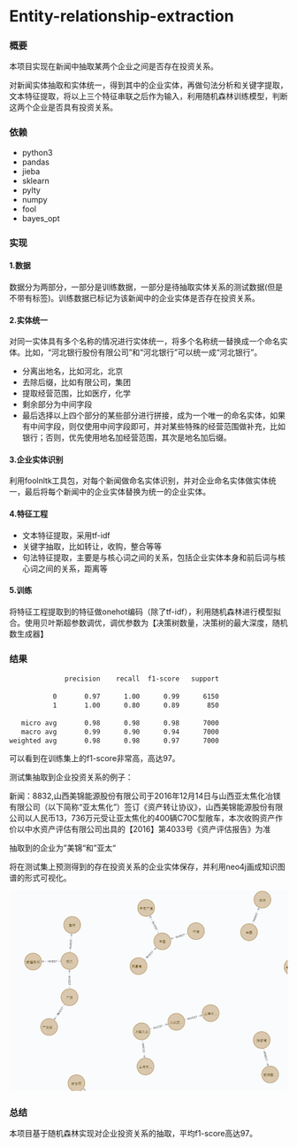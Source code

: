 # Entity-relationship-extraction
### 概要

本项目实现在新闻中抽取某两个企业之间是否存在投资关系。

对新闻实体抽取和实体统一，得到其中的企业实体，再做句法分析和关键字提取，文本特征提取，将以上三个特征串联之后作为输入，利用随机森林训练模型，判断这两个企业是否具有投资关系。

### 依赖

- python3
- pandas
- jieba
- sklearn
- pylty
- numpy
- fool
- bayes_opt

### 实现

#### 1.数据

数据分为两部分，一部分是训练数据，一部分是待抽取实体关系的测试数据(但是不带有标签)。训练数据已标记为该新闻中的企业实体是否存在投资关系。

#### 2.实体统一

对同一实体具有多个名称的情况进行实体统一，将多个名称统一替换成一个命名实体。比如，“河北银行股份有限公司”和“河北银行”可以统一成“河北银行”。

- 分离出地名，比如河北，北京
- 去除后缀，比如有限公司，集团
- 提取经营范围，比如医疗，化学
- 剩余部分为中间字段
- 最后选择以上四个部分的某些部分进行拼接，成为一个唯一的命名实体，如果有中间字段，则仅使用中间字段即可，并对某些特殊的经营范围做补充，比如银行；否则，优先使用地名加经营范围，其次是地名加后缀。

#### 3.企业实体识别

利用foolnltk工具包，对每个新闻做命名实体识别，并对企业命名实体做实体统一，最后将每个新闻中的企业实体替换为统一的企业实体。

#### 4.特征工程

- 文本特征提取，采用tf-idf
- 关键字抽取，比如转让，收购，整合等等
- 句法特征提取，主要是与核心词之间的关系，包括企业实体本身和前后词与核心词之间的关系，距离等

#### 5.训练

将特征工程提取到的特征做onehot编码（除了tf-idf），利用随机森林进行模型拟合。使用贝叶斯超参数调优，调优参数为【决策树数量，决策树的最大深度，随机数生成器】

### 结果

```
              precision    recall  f1-score   support

           0       0.97      1.00      0.99      6150
           1       1.00      0.80      0.89       850

   micro avg       0.98      0.98      0.98      7000
   macro avg       0.99      0.90      0.94      7000
weighted avg       0.98      0.98      0.97      7000
```

可以看到在训练集上的f1-score非常高，高达97。

测试集抽取到企业投资关系的例子：

新闻：8832,山西美锦能源股份有限公司于2016年12月14日与山西亚太焦化冶镁有限公司（以下简称“亚太焦化”）签订《资产转让协议》，山西美锦能源股份有限公司以人民币13，736万元受让亚太焦化的400辆C70C型敞车，本次收购资产作价以中水资产评估有限公司出具的【2016】第4033号《资产评估报告》为准

抽取到的企业为”美锦“和”亚太“

将在测试集上预测得到的存在投资关系的企业实体保存，并利用neo4j画成知识图谱的形式可视化。

![1559402450010](relation.png)

### 总结

本项目基于随机森林实现对企业投资关系的抽取，平均f1-score高达97。